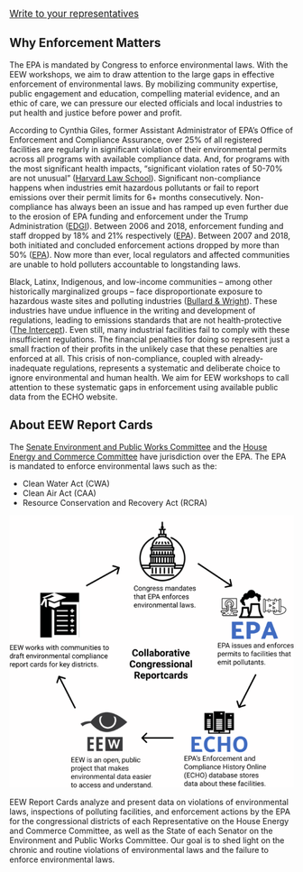 <!--This is the main content file to edit for this page. It is embedded in src/pages/cd-reports.js-->

<big>[Write to your representatives](https://democracy.io)</big>

## Why Enforcement Matters
The EPA is mandated by Congress to enforce environmental laws. With the EEW workshops, we aim to draw attention to the large gaps in effective enforcement of environmental laws. By mobilizing community expertise, public engagement and education, compelling material evidence, and an ethic of care, we can pressure our elected officials and local industries to put health and justice before power and profit.

According to Cynthia Giles, former Assistant Administrator of EPA’s Office of Enforcement and Compliance Assurance, over 25% of all registered facilities are regularly in significant violation of their environmental permits across all programs with available compliance data. And, for programs with the most significant health impacts, “significant violation rates of 50-70% are not unusual” ([Harvard Law School](http://eelp.law.harvard.edu/wp-content/uploads/Cynthia-Giles-Part-2-FINAL.pdf)). Significant non-compliance happens when industries emit hazardous pollutants or fail to report emissions over their permit limits for 6+ months consecutively. Non-compliance has always been an issue and has ramped up even further due to the erosion of EPA funding and enforcement under the Trump Administration ([EDGI](https://envirodatagov.org/publication/a-sheep-in-the-closet-the-erosion-of-enforcement-at-the-epa/)). Between 2006 and 2018, enforcement funding and staff dropped by 18% and 21% respectively ([EPA]((https://www.epa.gov/sites/production/files/2020-04/documents/_epaoig_20200331_20-p-0131_0.pdf))). Between 2007 and 2018, both initiated and concluded enforcement actions dropped by more than 50% ([EPA](https://www.epa.gov/sites/production/files/2020-04/documents/_epaoig_20200331_20-p-0131_0.pdf)). Now more than ever, local regulators and affected communities are unable to hold polluters accountable to longstanding laws. 

Black, Latinx, Indigenous, and low-income communities – among other historically marginalized groups – face disproportionate exposure to hazardous waste sites and polluting industries ([Bullard & Wright](https://www.indiebound.org/book/9780896084469)). These industries have undue influence in the writing and development of regulations, leading to emissions standards that are not health-protective ([The Intercept](https://theintercept.com/2019/06/18/pfoa-pfas-teflon-epa-limit/)). Even still, many industrial facilities fail to comply with these insufficient regulations. The financial penalties for doing so represent just a small fraction of their profits in the unlikely case that these penalties are enforced at all. This crisis of non-compliance, coupled with already-inadequate regulations, represents a systematic and deliberate choice to ignore environmental and human health. We aim for EEW workshops to call attention to these systematic gaps in enforcement using available public data from the ECHO website.

## About EEW Report Cards
The [Senate Environment and Public Works Committee](https://www.epw.senate.gov/public/) and the [House Energy and Commerce Committee](https://energycommerce.house.gov/) have jurisdiction over the EPA. The EPA is mandated to enforce environmental laws such as the:

* Clean Water Act (CWA)
* Clean Air Act (CAA)
* Resource Conservation and Recovery Act (RCRA)

![A cycle diagram demonstrating how Congress mandates EPA, the EPA issues and enforces permits to facilities that pollute, the ECHO database stores compliance data about these facilities, EEW makes ECHO data easier to understand and EEW works with communities to make environmental compliance report cards which pushes on congress to enforce environmental enforcement through the EPA](./report-card-tracker.png)

EEW Report Cards analyze and present data on violations of environmental laws, inspections of polluting facilities, and enforcement actions by the EPA for the congressional districts of each Representative on the House Energy and Commerce Committee, as well as the State of each Senator on the Environment and Public Works Committee. Our goal is to shed light on the chronic and routine violations of environmental laws and the failure to enforce environmental laws.